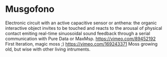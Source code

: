# Musgofono
Electronic circuit with an active capacitive sensor or anthena: the organic interactive object invites to be touched and reacts to the arousal of physical contact emiting real-time sinuosoidal sound feedback through a serial communication with Pure Data or MaxMsp.
https://vimeo.com/89452192 First Iteration, magic moss ;)
https://vimeo.com/169243371 Moss growing old, but wise with other living intruments.
 
